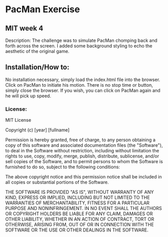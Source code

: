 # PacMan Exercise

## MIT week 4

Description: The challenge was to simulate PacMan chomping back and forth across the screen. I added some background styling to echo the aesthetic of the original game. 


## Installation/How to: 
No installation necessary, simply load the index.html file into the browser. Click on PacMan to initiate his motion. There is no stop time or button, simply close the browser. If you wish, you can click on PacMan again and he will pick up speed. 

### License: 
MIT License

Copyright (c) [year] [fullname]

Permission is hereby granted, free of charge, to any person obtaining a copy
of this software and associated documentation files (the "Software"), to deal
in the Software without restriction, including without limitation the rights
to use, copy, modify, merge, publish, distribute, sublicense, and/or sell
copies of the Software, and to permit persons to whom the Software is
furnished to do so, subject to the following conditions:

The above copyright notice and this permission notice shall be included in all
copies or substantial portions of the Software.

THE SOFTWARE IS PROVIDED "AS IS", WITHOUT WARRANTY OF ANY KIND, EXPRESS OR
IMPLIED, INCLUDING BUT NOT LIMITED TO THE WARRANTIES OF MERCHANTABILITY,
FITNESS FOR A PARTICULAR PURPOSE AND NONINFRINGEMENT. IN NO EVENT SHALL THE
AUTHORS OR COPYRIGHT HOLDERS BE LIABLE FOR ANY CLAIM, DAMAGES OR OTHER
LIABILITY, WHETHER IN AN ACTION OF CONTRACT, TORT OR OTHERWISE, ARISING FROM,
OUT OF OR IN CONNECTION WITH THE SOFTWARE OR THE USE OR OTHER DEALINGS IN THE
SOFTWARE.



